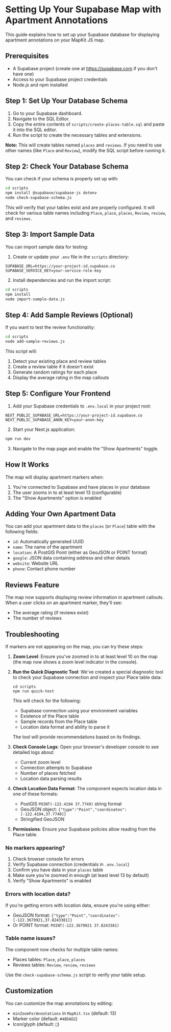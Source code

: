 # Setting Up Your Supabase Map with Apartment Annotations

This guide explains how to set up your Supabase database for displaying apartment annotations on your MapKit JS map.

## Prerequisites

- A Supabase project (create one at https://supabase.com if you don't have one)
- Access to your Supabase project credentials
- Node.js and npm installed

## Step 1: Set Up Your Database Schema

1. Go to your Supabase dashboard.
2. Navigate to the SQL Editor.
3. Copy the entire contents of `scripts/create-places-table.sql` and paste it into the SQL editor.
4. Run the script to create the necessary tables and extensions.

**Note:** This will create tables named `places` and `reviews`. If you need to use other names (like `Place` and `Review`), modify the SQL script before running it.

## Step 2: Check Your Database Schema

You can check if your schema is properly set up with:

```bash
cd scripts
npm install @supabase/supabase-js dotenv
node check-supabase-schema.js
```

This will verify that your tables exist and are properly configured. It will check for various table names including `Place`, `place`, `places`, `Review`, `review`, and `reviews`.

## Step 3: Import Sample Data

You can import sample data for testing:

1. Create or update your `.env` file in the `scripts` directory:

```
SUPABASE_URL=https://your-project-id.supabase.co
SUPABASE_SERVICE_KEY=your-service-role-key
```

2. Install dependencies and run the import script:

```bash
cd scripts
npm install
node import-sample-data.js
```

## Step 4: Add Sample Reviews (Optional)

If you want to test the review functionality:

```bash
cd scripts
node add-sample-reviews.js
```

This script will:

1. Detect your existing place and review tables
2. Create a review table if it doesn't exist
3. Generate random ratings for each place
4. Display the average rating in the map callouts

## Step 5: Configure Your Frontend

1. Add your Supabase credentials to `.env.local` in your project root:

```
NEXT_PUBLIC_SUPABASE_URL=https://your-project-id.supabase.co
NEXT_PUBLIC_SUPABASE_ANON_KEY=your-anon-key
```

2. Start your Next.js application:

```bash
npm run dev
```

3. Navigate to the map page and enable the "Show Apartments" toggle.

## How It Works

The map will display apartment markers when:

1. You're connected to Supabase and have places in your database
2. The user zooms in to at least level 13 (configurable)
3. The "Show Apartments" option is enabled

## Adding Your Own Apartment Data

You can add your apartment data to the `places` (or `Place`) table with the following fields:

- `id`: Automatically generated UUID
- `name`: The name of the apartment
- `location`: A PostGIS Point (either as GeoJSON or POINT format)
- `google`: JSON data containing address and other details
- `website`: Website URL
- `phone`: Contact phone number

## Reviews Feature

The map now supports displaying review information in apartment callouts. When a user clicks on an apartment marker, they'll see:

- The average rating (if reviews exist)
- The number of reviews

## Troubleshooting

If markers are not appearing on the map, you can try these steps:

1. **Zoom Level**: Ensure you've zoomed in to at least level 10 on the map (the map now shows a zoom level indicator in the console).

2. **Run the Quick Diagnostic Tool**: We've created a special diagnostic tool to check your Supabase connection and inspect your Place table data:

   ```
   cd scripts
   npm run quick-test
   ```

   This will check for the following:

   - Supabase connection using your environment variables
   - Existence of the Place table
   - Sample records from the Place table
   - Location data format and ability to parse it

   The tool will provide recommendations based on its findings.

3. **Check Console Logs**: Open your browser's developer console to see detailed logs about:

   - Current zoom level
   - Connection attempts to Supabase
   - Number of places fetched
   - Location data parsing results

4. **Check Location Data Format**: The component expects location data in one of these formats:

   - PostGIS `POINT(-122.4194 37.7749)` string format
   - GeoJSON object: `{"type":"Point","coordinates":[-122.4194,37.7749]}`
   - Stringified GeoJSON

5. **Permissions**: Ensure your Supabase policies allow reading from the Place table.

### No markers appearing?

1. Check browser console for errors
2. Verify Supabase connection (credentials in `.env.local`)
3. Confirm you have data in your `places` table
4. Make sure you're zoomed in enough (at least level 13 by default)
5. Verify "Show Apartments" is enabled

### Errors with location data?

If you're getting errors with location data, ensure you're using either:

- GeoJSON format: `{"type":"Point","coordinates":[-122.3679921,37.8243381]}`
- Or POINT format: `POINT(-122.3679921 37.8243381)`

### Table name issues?

The component now checks for multiple table names:

- Places tables: `Place`, `place`, `places`
- Reviews tables: `Review`, `review`, `reviews`

Use the `check-supabase-schema.js` script to verify your table setup.

## Customization

You can customize the map annotations by editing:

- `minZoomForAnnotations` in `MapKit.tsx` (default: 13)
- Marker color (default: `#4B56D2`)
- Icon/glyph (default: `🏢`)
